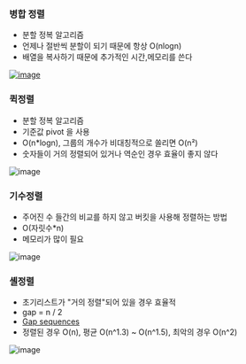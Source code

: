 ### 병합 정렬

- 분할 정복 알고리즘
- 언제나 절반씩 분할이 되기 때문에 항상 O(nlogn)
- 배열을 복사하기 때문에 추가적인 시간,메모리를 쓴다

[![image](https://blog.kakaocdn.net/dn/bL9LCR/btq54nCwwSR/a41SK3K2vFwi0ZknuDknv1/img.gif)](https://blog.kakaocdn.net/dn/bL9LCR/btq54nCwwSR/a41SK3K2vFwi0ZknuDknv1/img.gif)


### 퀵정렬

- 분할 정복 알고리즘
- 기준값 pivot 을 사용
- O(n*logn), 그룹의 개수가 비대칭적으로 쏠리면 O(n²)
- 숫자들이 거의 정렬되어 있거나 역순인 경우 효율이 좋지 않다

![image](https://github.com/SeohyunAlgo/SeohyunAlgo/assets/75432228/4f63104a-b135-4a8d-8aef-457379704f92)


### 기수정렬

- 주어진 수 들간의 비교를 하지 않고 버킷을 사용해 정렬하는  방법
- O(자릿수*n)
- 메모리가 많이 필요

![image](https://github.com/SeohyunAlgo/SeohyunAlgo/assets/75432228/a9db8fa2-37b8-484c-949b-80713c65a92f)


### 셸정렬

- 초기리스트가 "거의 정렬"되어 있을 경우 효율적
- gap = n / 2
- [Gap sequences](https://en.wikipedia.org/wiki/Shellsort#Gap_sequences)
- 정렬된 경우 O(n), 평균 O(n^1.3) ~ O(n^1.5), 최악의 경우 O(n^2)

![image](https://github.com/SeohyunAlgo/SeohyunAlgo/assets/75432228/484aa352-6d6c-478e-a57d-253c933ecc9a)
